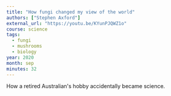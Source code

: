 ```yaml
---
title: "How fungi changed my view of the world"
authors: ["Stephen Axford"]
external_url: "https://youtu.be/KYunPJQWZ1o"
course: science
tags:
  - fungi
  - mushrooms
  - biology
year: 2020
month: sep
minutes: 32
---
```


How a retired Australian's hobby accidentally became science.
